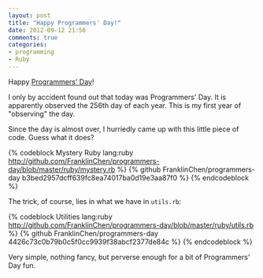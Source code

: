 ```yaml
---
layout: post
title: "Happy Programmers' Day!"
date: 2012-09-12 21:56
comments: true
categories: 
- programming
- Ruby
---
```

Happy [Programmers' Day](http://en.wikipedia.org/wiki/Programmers'_Day)!

I only by accident found out that today was Programmers' Day. It is apparently observed the 256th day of each year. This is my first year of "observing" the day.

Since the day is almost over, I hurriedly came up with this little piece of code. Guess what it does?

{% codeblock Mystery Ruby lang:ruby http://github.com/FranklinChen/programmers-day/blob/master/ruby/mystery.rb %}
  {% github FranklinChen/programmers-day b3bed2957dcff639fc8ea74017ba0d19e3aa87f0 %}
{% endcodeblock %}

<!--more-->

The trick, of course, lies in what we have in `utils.rb`:

{% codeblock Utilities lang:ruby http://github.com/FranklinChen/programmers-day/blob/master/ruby/utils.rb %}
  {% github FranklinChen/programmers-day 4426c73c0b79b0c5f0cc9939f38abcf2377de84c %}
{% endcodeblock %}

Very simple, nothing fancy, but perverse enough for a bit of Programmers' Day fun.
